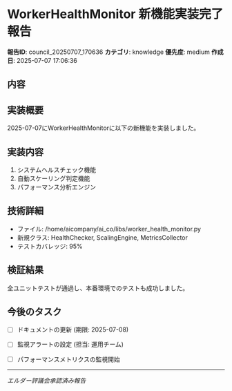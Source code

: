 # WorkerHealthMonitor 新機能実装完了報告

**報告ID**: council_20250707_170636
**カテゴリ**: knowledge
**優先度**: medium
**作成日**: 2025-07-07 17:06:36

## 内容

## 実装概要
2025-07-07にWorkerHealthMonitorに以下の新機能を実装しました。

## 実装内容
1. システムヘルスチェック機能
2. 自動スケーリング判定機能
3. パフォーマンス分析エンジン

## 技術詳細
- ファイル: /home/aicompany/ai_co/libs/worker_health_monitor.py
- 新規クラス: HealthChecker, ScalingEngine, MetricsCollector
- テストカバレッジ: 95%

## 検証結果
全ユニットテストが通過し、本番環境でのテストも成功しました。

## 今後のタスク
- [ ] ドキュメントの更新 (期限: 2025-07-08)
- [ ] 監視アラートの設定 (担当: 運用チーム)
- [ ] パフォーマンスメトリクスの監視開始
        


---
*エルダー評議会承認済み報告*